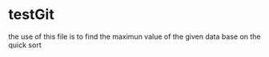 # testGit
the use of this file is to find the maximun value of the given data
base on the quick sort
